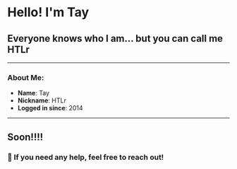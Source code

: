 #  Hello! I'm **Tay** 

## Everyone knows who I am... but you can call me **HTLr** 

---

### About Me:
- **Name**: Tay
- **Nickname**: HTLr
- **Logged in since**: 2014

---

Soon!!!!
---

### 💬 If you need any help, feel free to reach out!
